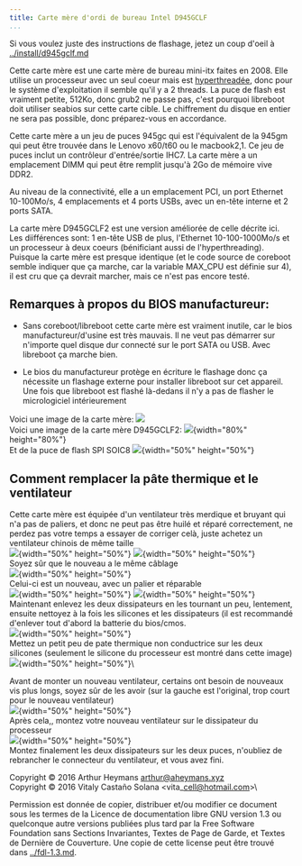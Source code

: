 ```yaml
---
title: Carte mère d'ordi de bureau Intel D945GCLF
...
```


Si vous voulez juste des instructions de flashage, jetez un coup d'oeil à
[../install/d945gclf.md](../install/d945gclf.md)

Cette carte mère est une carte mère de bureau mini-itx faites en 2008.
Elle utilise un processeur avec un seul coeur mais est 
[hyperthreadée](https://fr.wiktionary.org/wiki/Hyper-Threading), donc
pour le système d'exploitation il semble qu'il y a 2 threads.
La puce de flash est vraiment petite, 512Ko, donc grub2 ne passe pas, c'est
pourquoi libreboot doit utiliser seabios sur cette carte cible.
Le chiffrement du disque en entier ne sera pas possible, donc préparez-vous
en accordance.

Cette carte mère a un jeu de puces 945gc qui est l'équivalent de la 945gm
qui peut être trouvée dans le Lenovo x60/t60 ou le macbook2,1. Ce jeu de puces
inclut un contrôleur d'entrée/sortie IHC7.
La carte mère a un emplacement DIMM qui peut être remplit jusqu'à 2Go de
mémoire vive DDR2.

Au niveau de la connectivité, elle a un emplacement PCI, un port Ethernet 
10-100Mo/s, 4 emplacements et 4 ports USBs, avec un en-tête interne et 2
ports SATA.

La carte mère D945GCLF2 est une version améliorée de celle décrite ici.
Les diifférences sont: 1 en-tête USB de plus, l'Ethernet 10-100-1000Mo/s
et un processeur à deux coeurs (bénificiant aussi de l'hyperthreading).
Puisque la carte mère est presque identique (et le code source de coreboot
semble indiquer que ça marche, car la variable MAX\_CPU est définie sur 4), il
est cru que ça devrait marcher, mais ce n'est pas encore testé.

Remarques à propos du BIOS manufactureur:
--------------------------

-    Sans coreboot/libreboot cette carte mère est vraiment inutile, car
    le bios manufactureur/d'usine est très mauvais. Il ne veut pas démarrer
    sur n'importe quel disque dur connecté sur le port SATA ou USB.
    Avec libreboot ça marche bien.

-   Le bios du manufactureur protège en écriture le flashage donc ça
    nécessite un flashage externe pour installer libreboot sur cet
    appareil. Une fois que libreboot est flashé là-dedans il n'y a pas de
    flasher le micrologiciel intérieurement

Voici une image de la carte mère:
![](../images/d945gclf/d945gclf.jpg)\
Voici une image de la carte mère D945GCLF2:
![](../images/d945gclf/20160923_141521.jpg){width="80%" height="80%"}\
Et de la puce de flash SPI SOIC8
![](../images/d945gclf/20160923_141550.jpg){width="50%" height="50%"}

Comment remplacer la pâte thermique et le ventilateur
------------------------------------

Cette carte mère est équipée d'un ventilateur très merdique et bruyant qui n'a
pas de paliers, et donc ne peut pas être huilé et réparé correctement, ne
perdez pas votre temps a essayer de corriger celà, juste achetez un
ventilateur chinois de même taille\
![](../images/d945gclf/20160923_141620.jpg){width="50%" height="50%"}
![](../images/d945gclf/20160923_141614.jpg){width="50%" height="50%"}\
Soyez sûr que le nouveau a le même câblage\
![](../images/d945gclf/20160923_142618.jpg){width="50%" height="50%"}\
Celui-ci est un nouveau, avec un palier et réparable\
![](../images/d945gclf/20160923_141738.jpg){width="50%" height="50%"}
![](../images/d945gclf/20160923_141814.jpg){width="50%" height="50%"}\
Maintenant enlevez les deux dissipateurs en les tournant un peu, lentement,
ensuite nettoyez à la fois les silicones et les dissipateurs (il est
recommandé d'enlever tout d'abord la batterie du bios/cmos.\
![](../images/d945gclf/20160923_141601.jpg){width="50%" height="50%"}\
Mettez un petit peu de pate thermique non conductrice sur les deux silicones
(seulement le silicone du processeur est montré dans cette image)\
![](../images/d945gclf/20160923_142031.jpg){width="50%" height="50%"}\

Avant de monter un nouveau ventilateur, certains ont besoin de nouveaux vis
plus longs, soyez sûr de les avoir (sur la gauche est l'original, trop court
pour le nouveau ventilateur)\
![](../images/d945gclf/20160923_141659.jpg){width="50%" height="50%"}\
Après cela,, montez votre nouveau ventilateur sur le dissipateur du processeur\
![](../images/d945gclf/20160923_141635.jpg){width="50%" height="50%"}\
Montez finalement les deux dissipateurs sur les deux puces, n'oubliez de
rebrancher le connecteur du ventilateur, et vous avez fini.

Copyright © 2016 Arthur Heymans <arthur@aheymans.xyz>\
Copyright © 2016 Vitaly Castaño Solana <vita\_cell@hotmail.com>\

Permission est donnée de copier, distribuer et/ou modifier ce document
sous les termes de la Licence de documentation libre GNU version 1.3 ou
quelconque autre versions publiées plus tard par la Free Software Foundation
sans Sections Invariantes,  Textes de Page de Garde, et Textes de Dernière de Couverture.
Une copie de cette license peut être trouvé dans [../fdl-1.3.md](fdl-1.3.md).
